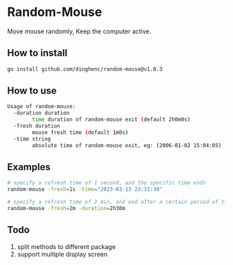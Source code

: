 # Random-Mouse

Move mouse randomly, Keep the computer active.

## How to install
```bash
go install github.com/dinghenc/random-mouse@v1.0.3
```

## How to use
```bash
Usage of random-mouse:
  -duration duration
        time duration of random-mouse exit (default 2h0m0s)
  -fresh duration
        mouse fresh time (default 1m0s)
  -time string
        absolute time of random-mouse exit, eg: (2006-01-02 15:04:05)
```

## Examples
```bash
# specify a refresh time of 1 second, and the specific time ends
random-mouse -fresh=1s -time="2023-03-13 23:31:30"

# specify a refresh time of 2 min, and end after a certain period of time
random-mouse -fresh=2m -duration=2h30m
```

## Todo
1. split methods to different package
2. support multiple display screen
